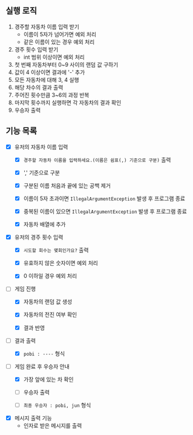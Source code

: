 ## 실행 로직
1. 경주할 자동차 이름 입력 받기
    - 이름이 5자가 넘어가면 예외 처리
    - 같은 이름이 있는 경우 예외 처리
2. 경주 횟수 입력 받기
    - int 범위 이상이면 예외 처리
3. 첫 번째 자동차부터 0~9 사이의 랜덤 값 구하기
4. 값이 4 이상이면 결과에 '-' 추가
5. 모든 자동차에 대해 3, 4 실행
6. 해당 차수의 결과 출력
7. 주어진 횟수만큼 3~6의 과정 반복
8. 마지막 횟수까지 실행하면 각 자동차의 결과 확인
9. 우승자 출력

## 기능 목록
- [x] 유저의 자동차 이름 입력
    - [x] `경주할 자동차 이름을 입력하세요.(이름은 쉼표(,) 기준으로 구분)` 출력
    - [x] ',' 기준으로 구분
    - [x] 구분된 이름 처음과 끝에 있는 공백 제거
    - [x] 이름이 5자 초과이면 `IllegalArgumentException` 발생 후 프로그램 종료
    - [x] 중복된 이름이 있으면 `IllegalArgumentException` 발생 후 프로그램 종료
    - [x] 자동차 배열에 추가


- [x] 유저의 경주 횟수 입력
    - [x] `시도할 회수는 몇회인가요?` 출력
    - [x] 유효하지 않은 숫자이면 예외 처리
    - [x] 0 이하일 경우 예외 처리


- [ ] 게임 진행
    - [x] 자동차의 랜덤 값 생성
    - [x] 자동차의 전진 여부 확인
    - [x] 결과 반영


- [ ] 결과 출력
    - [x] `pobi : ----` 형식


- [ ] 게임 완료 후 우승자 안내
    - [x] 가장 앞에 있는 차 확인
    - [ ] 우승자 출력
    - [ ] `최종 우승자 : pobi, jun` 형식  


- [x] 메시지 출력 기능
  -  인자로 받은 메시지를 출력